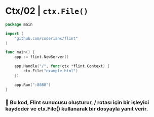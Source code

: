 # Ctx/02 | `ctx.File()`

```go
package main

import (
    "github.com/coderianx/flint"
)

func main() {
    app := flint.NewServer()

    app.Handle("/", func(ctx *flint.Context) {
        ctx.File("example.html")
    })

    app.Run(":8080")
}
```

### 🧠 Bu kod, Flint sunucusu oluşturur, / rotası için bir işleyici kaydeder ve ctx.File() kullanarak bir dosyayla yanıt verir.